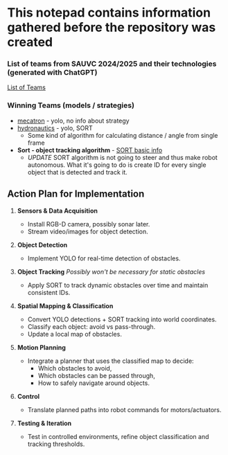 # This notepad contains information gathered before the repository was created

### List of teams from SAUVC 2024/2025 and their technologies (generated with ChatGPT)

[List of Teams](https://chatgpt.com/c/68a5a966-1ad4-8333-97df-87877f8706c3)

### Winning Teams (models / strategies)

* [mecatron](https://mecatron.sg/computervision) - yolo, no info about strategy
* [hydronautics](https://github.com/hydronautics-team/stingray) - yolo, SORT
  * Some kind of algorithm for calculating distance / angle from single frame
* **Sort - object tracking algorithm** - [SORT basic info](https://arxiv.org/abs/1602.00763)
  * *UPDATE* SORT algorithm is not going to steer and thus make robot autonomous. What it's going to do is create ID for every single object that is detected and track it.
  


## Action Plan for Implementation

1. **Sensors & Data Acquisition**
   - Install RGB-D camera, possibly sonar later.
   - Stream video/images for object detection.

2. **Object Detection**
   - Implement YOLO for real-time detection of obstacles.

3. **Object Tracking** *Possibly won't be necessary for static obstacles*
   - Apply SORT to track dynamic obstacles over time and maintain consistent IDs.

4. **Spatial Mapping & Classification**
   - Convert YOLO detections + SORT tracking into world coordinates.
   - Classify each object: avoid vs pass-through.
   - Update a local map of obstacles.

5. **Motion Planning**
   - Integrate a planner that uses the classified map to decide:
     - Which obstacles to avoid,
     - Which obstacles can be passed through,
     - How to safely navigate around objects.

6. **Control**
   - Translate planned paths into robot commands for motors/actuators.

7. **Testing & Iteration**
   - Test in controlled environments, refine object classification and tracking thresholds.

